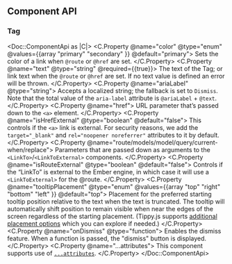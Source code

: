 ## Component API

### Tag

<Doc::ComponentApi as |C|>
  <C.Property @name="color" @type="enum" @values={{array "primary" "secondary" }} @default="primary">
    Sets the color of a link when `@route` or `@href` are set.
  </C.Property>
  <C.Property @name="text" @type="string" @required={{true}}>
    The text of the Tag; or link text when the `@route` or `@href` are set. If no text value is defined an error will be thrown.
  </C.Property>
  <C.Property @name="ariaLabel" @type="string">
    Accepts a localized string; the fallback is set to `Dismiss`. Note that the total value of the `aria-label` attribute is `@ariaLabel` + `@text`.
  </C.Property>
  <C.Property @name="href">
    URL parameter that’s passed down to the `<a>` element.
  </C.Property>
  <C.Property @name="isHrefExternal" @type="boolean" @default="false">
    This controls if the `<a>` link is external. For security reasons, we add the `target="_blank"` and `rel="noopener noreferrer"` attributes to it by default.
  </C.Property>
  <C.Property @name="route/models/model/query/current-when/replace">
    Parameters that are passed down as arguments to the `<LinkTo>`/`<LinkToExternal>` components.
  </C.Property>
  <C.Property @name="isRouteExternal" @type="boolean" @default="false">
    Controls if the “LinkTo” is external to the Ember engine, in which case it will use a `<LinkToExternal>` for the @route.
  </C.Property>
  <C.Property @name="tooltipPlacement" @type="enum" @values={{array "top" "right" "bottom" "left" }} @default="top">
    Placement for the preferred starting tooltip position relative to the text when the text is truncated. The tooltip will automatically shift position to remain visible when near the edges of the screen regardless of the starting placement. (Tippy.js supports [additional placement options](https://atomiks.github.io/tippyjs/v6/all-props/#placement) which you can explore if needed.)
  </C.Property>
  <C.Property @name="onDismiss" @type="function">
    Enables the dismiss feature. When a function is passed, the "dismiss" button is displayed.
  </C.Property>
  <C.Property @name="...attributes">
    This component supports use of [`...attributes`](https://guides.emberjs.com/release/in-depth-topics/patterns-for-components/#toc_attribute-ordering).
  </C.Property>
</Doc::ComponentApi>
